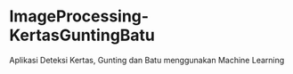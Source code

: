 # ImageProcessing-KertasGuntingBatu
Aplikasi Deteksi Kertas, Gunting dan Batu menggunakan Machine Learning

